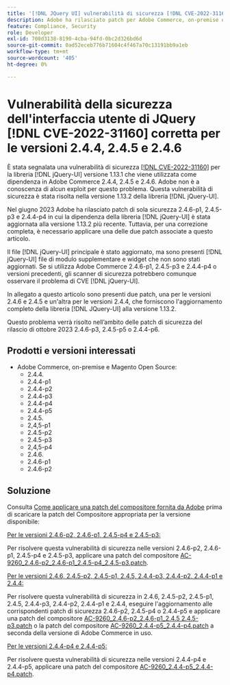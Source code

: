 ```yaml
---
title: '[!DNL JQuery UI] vulnerabilità di sicurezza [!DNL CVE-2022-31160] correzione per le versioni 2.4.4, 2.4.5 e 2.4.6'
description: Adobe ha rilasciato patch per Adobe Commerce, on-premise e Magento Open Source. Queste patch risolvono la vulnerabilità di sicurezza [!DNL CVE-2022-31160] segnalata per [!DNL jQuery-UI] la versione 1.13.1 della libreria utilizzata come dipendenza in Adobe Commerce 2.4.4, 2.4.5 e 2.4.6.
feature: Compliance, Security
role: Developer
exl-id: 708d3138-8190-4cba-94fd-0bc2d326bd6d
source-git-commit: 0ad52eceb776b71604c4f467a70c13191bb9a1eb
workflow-type: tm+mt
source-wordcount: '405'
ht-degree: 0%

---
```


# Vulnerabilità della sicurezza dell&#39;interfaccia utente di JQuery [!DNL CVE-2022-31160] corretta per le versioni 2.4.4, 2.4.5 e 2.4.6

È stata segnalata una vulnerabilità di sicurezza [[!DNL CVE-2022-31160]](https://nvd.nist.gov/vuln/detail/CVE-2022-31160) per la libreria [!DNL jQuery-UI] versione 1.13.1 che viene utilizzata come dipendenza in Adobe Commerce 2.4.4, 2.4.5 e 2.4.6. Adobe non è a conoscenza di alcun exploit per questo problema. Questa vulnerabilità di sicurezza è stata risolta nella versione 1.13.2 della libreria [!DNL jQuery-UI].

Nel giugno 2023 Adobe ha rilasciato patch di sola sicurezza 2.4.6-p1, 2.4.5-p3 e 2.4.4-p4 in cui la dipendenza della libreria [!DNL jQuery-UI] è stata aggiornata alla versione 1.13.2 più recente. Tuttavia, per una correzione completa, è necessario applicare una delle due patch associate a questo articolo.

Il file [!DNL jQuery-UI] principale è stato aggiornato, ma sono presenti [!DNL jQuery-UI] file di modulo supplementare e widget che non sono stati aggiornati. Se si utilizza Adobe Commerce 2.4.6-p1, 2.4.5-p3 e 2.4.4-p4 o versioni precedenti, gli scanner di sicurezza potrebbero comunque osservare il problema di CVE [!DNL jQuery-UI].

In allegato a questo articolo sono presenti due patch, una per le versioni 2.4.6 e 2.4.5 e un&#39;altra per le versioni 2.4.4, che forniscono l&#39;aggiornamento completo della libreria [!DNL JQuery-UI] alla versione 1.13.2.

Questo problema verrà risolto nell’ambito delle patch di sicurezza del rilascio di ottobre 2023 2.4.6-p3, 2.4.5-p5 o 2.4.4-p6.

## Prodotti e versioni interessati

* Adobe Commerce, on-premise e Magento Open Source:
   * 2.4.4.
   * 2.4.4-p1
   * 2.4.4-p2
   * 2.4.4-p3
   * 2.4.4-p4
   * 2.4.4-p5
   * 2.4.5.
   * 2,4,5-p1
   * 2.4.5-p2
   * 2.4.5-p3
   * 2,4,5-p4
   * 2.4.6.
   * 2.4.6-p1
   * 2.4.6-p2

## Soluzione

Consulta [Come applicare una patch del compositore fornita da Adobe](/docs/commerce-knowledge-base/kb/how-to/how-to-apply-a-composer-patch-provided-by-magento.html) prima di scaricare la patch del Compositore appropriata per la versione disponibile:

<u>Per le versioni 2.4.6-p2, 2.4.6-p1, 2.4.5-p4 e 2.4.5-p3:</u>

Per risolvere questa vulnerabilità di sicurezza nelle versioni 2.4.6-p2, 2.4.6-p1, 2.4.5-p4 e 2.4.5-p3, applicare una patch del compositore [AC-9260_2.4.6-p2_2.4.6-p1_2.4.5-p4_2.4.5-p3.patch](assets/AC-9260_2.4.6-p2_2.4.6-p1_2.4.5-p4_2.4.5-p3_patch.zip).

<u>Per le versioni 2.4.6, 2.4.5-p2, 2.4.5-p1, 2.4.5, 2.4.4-p3, 2.4.4-p2, 2.4.4-p1 e 2.4.4:</u>

Per risolvere questa vulnerabilità di sicurezza in 2.4.6, 2.4.5-p2, 2.4.5-p1, 2.4.5, 2.4.4-p3, 2.4.4-p2, 2.4.4-p1 e 2.4.4, eseguire l&#39;aggiornamento alle corrispondenti patch di sicurezza 2.4.6-p2, 2.4.5-p4 o 2.4.4-p5 e applicare una patch del compositore [AC-9260_2.4.6-p2_2.4.6-p1_2.4.5 2.4.5-p3.patch](assets/AC-9260_2.4.6-p2_2.4.6-p1_2.4.5-p4_2.4.5-p3_patch.zip) o la patch del compositore [AC-9260_2.4.4-p5_2.4.4-p4.patch](assets/AC-9260_2.4.4-p5_2.4.4-p4_patch.zip) a seconda della versione di Adobe Commerce in uso.

<u>Per le versioni 2.4.4-p4 e 2.4.4-p5:</u>

Per risolvere questa vulnerabilità di sicurezza nelle versioni 2.4.4-p4 e 2.4.4-p5, applicare una patch del compositore [AC-9260_2.4.4-p5_2.4.4-p4.patch](assets/AC-9260_2.4.4-p5_2.4.4-p4_patch.zip).
